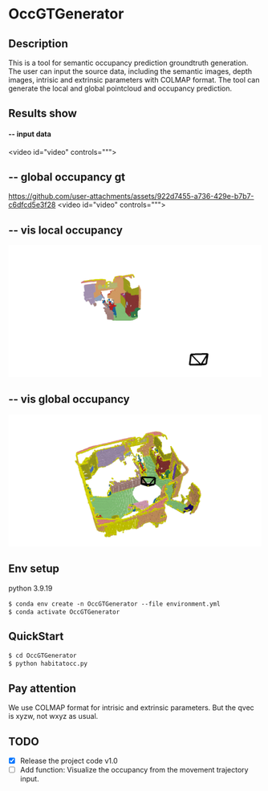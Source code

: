 # OccGTGenerator


## Description
This is a tool for semantic occupancy prediction groundtruth generation. The user can input the source data, including the semantic images, depth images, intrisic and extrinsic parameters with COLMAP format. The tool can generate the local and global pointcloud and occupancy prediction.

## Results show

#### -- input data

<video id="video" controls=""">
    <source id="mp4" src="./assets/data.mp4" Input data. type="video/mp4">
</video>

## -- global occupancy gt
https://github.com/user-attachments/assets/922d7455-a736-429e-b7b7-c6dfcd5e3f28
<video id="video" controls=""">
    <source id="mp4" src="./assets/global_occ.mp4" Global occupancy gt. type="video/mp4">
</video>

## -- vis local occupancy 

![vis_local_occupancy](./assets/vis_local_occ.png)

## -- vis global occupancy

![vis_local_occupancy](./assets/vis_global_occ.png)

## Env setup

python 3.9.19 

```
$ conda env create -n OccGTGenerator --file environment.yml
$ conda activate OccGTGenerator
```

## QuickStart

    $ cd OccGTGenerator
    $ python habitatocc.py

## Pay attention

We use COLMAP format for intrisic and extrinsic parameters. But the qvec is xyzw, not wxyz as usual.

## TODO

- [x] Release the project code v1.0
- [ ] Add function: Visualize the occupancy from the movement trajectory input.
